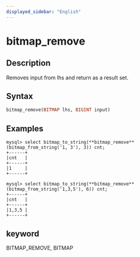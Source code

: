 ```yaml
---
displayed_sidebar: "English"
---
```


# bitmap_remove

## Description

Removes input from lhs and return as a result set.

## Syntax

```Haskell
bitmap_remove(BITMAP lhs, BIGINT input)
```

## Examples

```plain text
mysql> select bitmap_to_string(**bitmap_remove**(bitmap_from_string('1, 3'), 3)) cnt;
+------+
|cnt   |
+------+
|1     |
+------+

mysql> select bitmap_to_string(**bitmap_remove**(bitmap_from_string('1,3,5'), 6)) cnt;
+------+
|cnt   |
+------+
|1,3,5 |
+------+
```

## keyword

BITMAP_REMOVE, BITMAP

